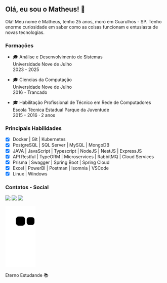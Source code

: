 ## Olá, eu sou o Matheus! 👋

Olá! Meu nome é Matheus, tenho 25 anos, moro em Guarulhos - SP. Tenho enorme curiosidade em saber como as coisas funcionam e entusiasta de novas tecnologias.

### Formações
- 🎓 Análise e Desenvolvimento de Sistemas\
     Universidade Nove de Julho\
     2023 - 2025

- 🎓 Ciencias da Computação\
     Universidade Nove de Julho\
     2016 - Trancado

- 🎓 Habilitação Profissional de Técnico em Rede de Computadores\
     Escola Técnica Estadual Parque da Juventude\
     2015 - 2016 · 2 anos

### Principais Habilidades
- [x] Docker | Git | Kubernetes
- [x] PostgreSQL | SQL Server | MySQL | MongoDB
- [x] JAVA | JavaScript | Typescript | NodeJS | NestJS | ExpressJS
- [x] API Restful | TypeORM | Microservices | RabbitMQ | Cloud Services 
- [x] Prisma | Swagger | Spring Boot | Spring Cloud
- [x] Excel | PowerBI | Postman | Isomnia | VSCode
- [x] Linux | Windows

### Contatos - Social 
<div> 
  <a href="https://www.instagram.com/matt_theuz/" target="_blank"><img src="https://img.shields.io/badge/-Instagram-%23E4405F?style=for-the-badge&logo=instagram&logoColor=white" target="_blank"></a>
  <a href = "mailto:matheusfarias.martins97@gmail.com"><img src="https://img.shields.io/badge/-Gmail-%23333?style=for-the-badge&logo=gmail&logoColor=white" target="_blank"></a>
  <a href="https://www.linkedin.com/in/matheus-martins-68063b21b/" target="_blank"><img src="https://img.shields.io/badge/-LinkedIn-%230077B5?style=for-the-badge&logo=linkedin&logoColor=white" target="_blank"></a> 

  ![Snake animation](https://github.com/rafaballerini/rafaballerini/blob/output/github-contribution-grid-snake.svg)

</div>
<p>Eterno Estudande 📚</p>
